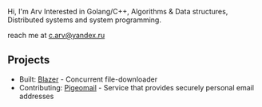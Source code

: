 Hi, I'm Arv
Interested in Golang/C++, Algorithms & Data structures, Distributed systems and system programming.

reach me at c.arv@yandex.ru

## Projects

* Built: [Blazer](https://github.com/arvryna/blazer) - Concurrent file-downloader  
* Contributing: [Pigeomail](https://github.com/arvryna/pigeomail) - Service that provides securely personal email addresses 

<!-- <img align="left" src="https://github-readme-stats.vercel.app/api/top-langs/?username=arvryna&hide=html,ruby, scss" /> -->

